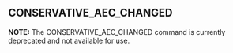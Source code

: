 ## CONSERVATIVE\_AEC\_CHANGED

**NOTE:** The CONSERVATIVE\_AEC\_CHANGED command is currently deprecated and not available for use.

